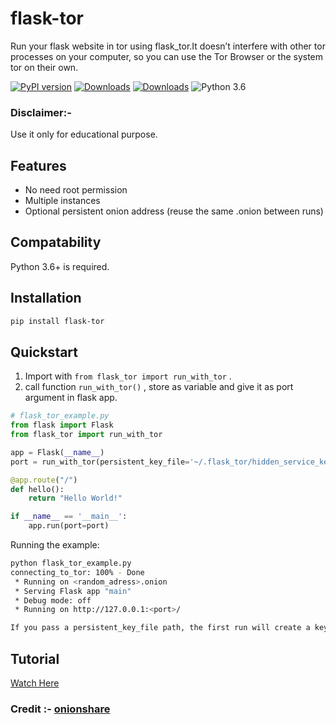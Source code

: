 # flask-tor

Run your flask website in tor using flask_tor.It doesn’t interfere with other tor processes on your computer, so you can use the Tor Browser or the system tor on their own.

 [![PyPI version](https://badge.fury.io/py/flask-tor.svg)](https://badge.fury.io/py/flask-tor)
 [![Downloads](https://pepy.tech/badge/flask-tor/month)](https://pepy.tech/project/flask-tor)
 [![Downloads](https://static.pepy.tech/personalized-badge/flask-tor?period=total&units=international_system&left_color=green&right_color=blue&left_text=Total%20Downloads)](https://pepy.tech/project/flask-tor)
 ![Python 3.6](https://img.shields.io/badge/python-3.6-yellow.svg)


### Disclaimer:-
Use it only for educational purpose.

## Features
- No need root permission
- Multiple instances
- Optional persistent onion address (reuse the same .onion between runs)

## Compatability
Python 3.6+ is required.

## Installation

```bash
pip install flask-tor
```

## Quickstart
1. Import with ```from flask_tor import run_with_tor``` .
2. call function `run_with_tor()` , store as variable and give it as port argument in flask app.

```python
# flask_tor_example.py
from flask import Flask
from flask_tor import run_with_tor

app = Flask(__name__)
port = run_with_tor(persistent_key_file='~/.flask_tor/hidden_service_key')

@app.route("/")
def hello():
    return "Hello World!"

if __name__ == '__main__':
    app.run(port=port)
```

Running the example:
```bash
python flask_tor_example.py
connecting_to_tor: 100% - Done                                                       
 * Running on <random_adress>.onion
 * Serving Flask app "main"
 * Debug mode: off
 * Running on http://127.0.0.1:<port>/

If you pass a persistent_key_file path, the first run will create a key file and subsequent runs will reuse it so the onion address stays the same. Set reuse_key=False to force a new address while still updating the stored key.
```

## Tutorial
[Watch Here](https://youtu.be/gmssaGzRT8M)

### Credit :- [onionshare](https://github.com/onionshare/onionshare)
